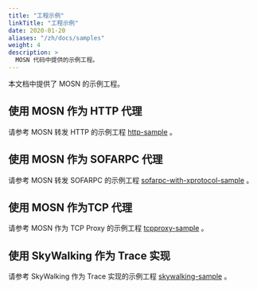 ```yaml
---
title: "工程示例"
linkTitle: "工程示例"
date: 2020-01-20
aliases: "/zh/docs/samples"
weight: 4
description: >
  MOSN 代码中提供的示例工程。
---
```


本文档中提供了 MOSN 的示例工程。

## 使用 MOSN 作为 HTTP 代理

请参考 MOSN 转发 HTTP 的示例工程 [http-sample](https://github.com/mosn/mosn/blob/master/examples/cn_readme/http-sample/README.md) 。

## 使用 MOSN 作为 SOFARPC 代理

请参考 MOSN 转发 SOFARPC 的示例工程 [sofarpc-with-xprotocol-sample](https://github.com/mosn/mosn/blob/master/examples/cn_readme/sofarpc-with-xprotocol-sample/README.md) 。

## 使用 MOSN 作为TCP 代理

请参考 MOSN 作为 TCP Proxy 的示例工程 [tcpproxy-sample](https://github.com/mosn/mosn/blob/master/examples/cn_readme/tcpproxy-sample/README.md) 。

## 使用 SkyWalking 作为 Trace 实现

请参考 SkyWalking 作为 Trace 实现的示例工程 [skywalking-sample](https://github.com/mosn/mosn/tree/master/examples/cn_readme/trace/skywalking/http) 。
